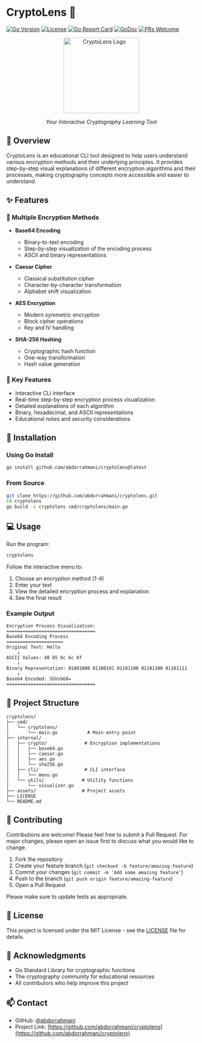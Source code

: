 # CryptoLens 🔐

[![Go Version](https://img.shields.io/badge/Go-1.21+-00ADD8?style=flat&logo=go)](https://golang.org)
[![License](https://img.shields.io/badge/License-MIT-blue.svg)](LICENSE)
[![Go Report Card](https://goreportcard.com/badge/github.com/abdorrahmani/cryptolens)](https://goreportcard.com/report/github.com/abdorrahmani/cryptolens)
[![GoDoc](https://godoc.org/github.com/abdorrahmani/cryptolens?status.svg)](https://godoc.org/github.com/abdorrahmani/cryptolens)
[![PRs Welcome](https://img.shields.io/badge/PRs-welcome-brightgreen.svg)](CONTRIBUTING.md)

<div align="center">
  <img src="assets/logo.png" alt="CryptoLens Logo" width="200"/>
  
  *Your Interactive Cryptography Learning Tool*
</div>

## 📖 Overview

CryptoLens is an educational CLI tool designed to help users understand various encryption methods and their underlying principles. It provides step-by-step visual explanations of different encryption algorithms and their processes, making cryptography concepts more accessible and easier to understand.

## ✨ Features

### 🔄 Multiple Encryption Methods
- **Base64 Encoding**
  - Binary-to-text encoding
  - Step-by-step visualization of the encoding process
  - ASCII and binary representations

- **Caesar Cipher**
  - Classical substitution cipher
  - Character-by-character transformation
  - Alphabet shift visualization

- **AES Encryption**
  - Modern symmetric encryption
  - Block cipher operations
  - Key and IV handling

- **SHA-256 Hashing**
  - Cryptographic hash function
  - One-way transformation
  - Hash value generation

### 🎯 Key Features
- Interactive CLI interface
- Real-time step-by-step encryption process visualization
- Detailed explanations of each algorithm
- Binary, hexadecimal, and ASCII representations
- Educational notes and security considerations

## 🚀 Installation

### Using Go Install
```bash
go install github.com/abdorrahmani/cryptolens@latest
```

### From Source
```bash
git clone https://github.com/abdorrahmani/cryptolens.git
cd cryptolens
go build -o cryptolens cmd/cryptolens/main.go
```

## 💻 Usage

Run the program:
```bash
cryptolens
```

Follow the interactive menu to:
1. Choose an encryption method (1-4)
2. Enter your text
3. View the detailed encryption process and explanation
4. See the final result

### Example Output
```
Encryption Process Visualization:
=================================
Base64 Encoding Process
=====================
Original Text: Hello
    ↓
ASCII Values: 48 65 6c 6c 6f
    ↓
Binary Representation: 01001000 01100101 01101100 01101100 01101111
    ↓
Base64 Encoded: SGVsbG8=
=================================
```

## 📁 Project Structure

```
cryptolens/
├── cmd/
│   └── cryptolens/
│       └── main.go           # Main entry point
├── internal/
│   ├── crypto/              # Encryption implementations
│   │   ├── base64.go
│   │   ├── caesar.go
│   │   ├── aes.go
│   │   └── sha256.go
│   ├── cli/                 # CLI interface
│   │   └── menu.go
│   └── utils/              # Utility functions
│       └── visualizer.go
├── assets/                 # Project assets
├── LICENSE
└── README.md
```

## 🤝 Contributing

Contributions are welcome! Please feel free to submit a Pull Request. For major changes, please open an issue first to discuss what you would like to change.

1. Fork the repository
2. Create your feature branch (`git checkout -b feature/amazing-feature`)
3. Commit your changes (`git commit -m 'Add some amazing feature'`)
4. Push to the branch (`git push origin feature/amazing-feature`)
5. Open a Pull Request

Please make sure to update tests as appropriate.

## 📝 License

This project is licensed under the MIT License - see the [LICENSE](LICENSE) file for details.

## 🙏 Acknowledgments

- Go Standard Library for cryptographic functions
- The cryptography community for educational resources
- All contributors who help improve this project

## 📫 Contact

- GitHub: [@abdorrahmani](https://github.com/abdorrahmani)
- Project Link: [https://github.com/abdorrahmani/cryptolens](https://github.com/abdorrahmani/cryptolens) 